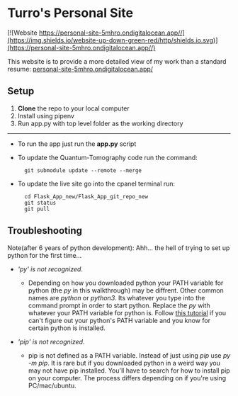 # Turro's Personal Site

[![Website https://personal-site-5mhro.ondigitalocean.app//](https://img.shields.io/website-up-down-green-red/http/shields.io.svg)](https://personal-site-5mhro.ondigitalocean.app//)

This website is to provide a more detailed view of my work than a standard resume:
[personal-site-5mhro.ondigitalocean.app/](https://personal-site-5mhro.ondigitalocean.app/)

## Setup
1. **Clone** the repo to your local computer
2. Install using pipenv
3. Run app.py with top level folder as the working directory

---


* To run the app just run the **app.py** script

* To update the Quantum-Tomography code run the command:

        git submodule update --remote --merge

* To update the live site go into the cpanel terminal run:

        cd Flask_App_new/Flask_App_git_repo_new
        git status
        git pull

## Troubleshooting

Note(after 6 years of python development): Ahh... the hell of trying to set up python for the first time...

- *'py' is not recognized*. 
  - Depending on how you downloaded python your PATH variable for python (the _py_ in this walkthrough) may be diffrent.
Other common names are _python_ or _python3_. Its whatever you type into the command prompt in order to start python. 
  Replace the _py_ with whatever your PATH variable for python is. Follow [this tutorial](https://www.educative.io/edpresso/how-to-add-python-to-path-variable-in-window) 
  if you can't figure out your python's PATH variable and you know for certain python is installed.

- *'pip' is not recognized*. 
  - pip is not defined as a PATH variable. Instead of just using *pip*
use *py -m pip*. It is rare but if you downloaded python in a weird way you may not have pip installed. You'll have to search for how to install pip on your computer. 
The process differs depending on if you're using PC/mac/ubuntu.

[//]: # ()
[//]: # (## Quantum-Tomography Code)

[//]: # ()
[//]: # (Note: I dont know if I still need this)

[//]: # ()
[//]: # (This code uses the quantum-tomography python code as a submodule. You will need to update this when)

[//]: # (you first clone this repo.)

[//]: # ()
[//]: # (        git submodule update --init)

[//]: # ()
[//]: # (To update the Quantum-Tomography code run the command:)

[//]: # ()
[//]: # (        git submodule update --remote --merge)